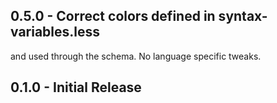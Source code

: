 ## 0.5.0 - Correct colors defined in syntax-variables.less
   and used through the schema. No language specific tweaks.

## 0.1.0 - Initial Release
